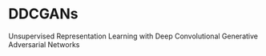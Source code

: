 # DDCGANs
Unsupervised Representation Learning with Deep Convolutional Generative Adversarial Networks
